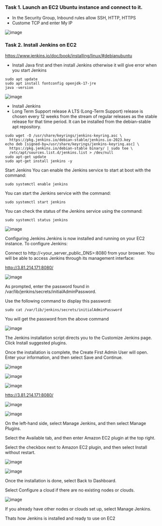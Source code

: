 ### Task 1. Launch an EC2 Ubuntu instance and connect to it.
* In the Security Group, Inbound rules allow SSH, HTTP, HTTPS
* Custome TCP and enter My IP


![image](https://github.com/Asma09Akram/Jenkins/assets/124654068/4761a2a0-4aad-4978-a2e4-77da6db51bfe)

### Task 2. Install Jenkins on EC2

https://www.jenkins.io/doc/book/installing/linux/#debianubuntu
* Install Java first and then install Jenkins otherwise it will give error when you start Jenkins
  
```
sudo apt update
sudo apt install fontconfig openjdk-17-jre
java -version
```

![image](https://github.com/Asma09Akram/Jenkins/assets/124654068/2b4036d1-1ff3-44c9-b2a3-40a427387a6d)


* Install Jenkins
* Long Term Support release
A LTS (Long-Term Support) release is chosen every 12 weeks from the stream of regular releases as the stable release for that time period. It can be installed from the debian-stable apt repository.

```
sudo wget -O /usr/share/keyrings/jenkins-keyring.asc \
  https://pkg.jenkins.io/debian-stable/jenkins.io-2023.key
echo deb [signed-by=/usr/share/keyrings/jenkins-keyring.asc] \
  https://pkg.jenkins.io/debian-stable binary/ | sudo tee \
  /etc/apt/sources.list.d/jenkins.list > /dev/null
sudo apt-get update
sudo apt-get install jenkins -y

```


Start Jenkins
You can enable the Jenkins service to start at boot with the command:

```
sudo systemctl enable jenkins
```

You can start the Jenkins service with the command:
```
sudo systemctl start jenkins
```
You can check the status of the Jenkins service using the command:
```
sudo systemctl status jenkins

```




![image](https://github.com/Asma09Akram/Jenkins/assets/124654068/8f71dea9-29f0-4411-987b-37a66fc62a56)

Configuring Jenkins
Jenkins is now installed and running on your EC2 instance. To configure Jenkins:

Connect to http://<your_server_public_DNS>:8080 from your browser. You will be able to access Jenkins through its management interface:

http://3.81.214.171:8080/

![image](https://github.com/Asma09Akram/Jenkins/assets/124654068/355953bf-6439-42af-b0e0-317d04a61772)

As prompted, enter the password found in /var/lib/jenkins/secrets/initialAdminPassword.

Use the following command to display this password:
```
sudo cat /var/lib/jenkins/secrets/initialAdminPassword
```

You will get the password from the above command


![image](https://github.com/Asma09Akram/Jenkins/assets/124654068/de36eb94-e2ce-4917-8a35-3914ccc45af6)

The Jenkins installation script directs you to the Customize Jenkins page. Click Install suggested plugins.

Once the installation is complete, the Create First Admin User will open. Enter your information, and then select Save and Continue.

![image](https://github.com/Asma09Akram/Jenkins/assets/124654068/54b35244-89fb-4b3c-91c9-58be4132b009)


![image](https://github.com/Asma09Akram/Jenkins/assets/124654068/7e71976e-66c0-418e-a972-957d85103959)


![image](https://github.com/Asma09Akram/Jenkins/assets/124654068/98791e05-c7a1-4155-84b8-9e1fcc488e7a)


http://3.81.214.171:8080/

![image](https://github.com/Asma09Akram/Jenkins/assets/124654068/eb1e2962-8719-4c7f-be01-a9e822031409)


![image](https://github.com/Asma09Akram/Jenkins/assets/124654068/9069d1ad-c658-48ab-a42e-157dfa122377)

On the left-hand side, select Manage Jenkins, and then select Manage Plugins.

Select the Available tab, and then enter Amazon EC2 plugin at the top right.

Select the checkbox next to Amazon EC2 plugin, and then select Install without restart.

![image](https://github.com/Asma09Akram/Jenkins/assets/124654068/5351b279-bc80-41a9-9d8e-06d125b315f4)


![image](https://github.com/Asma09Akram/Jenkins/assets/124654068/ec5196ab-a696-40b3-8c6a-bb109ff9d958)


Once the installation is done, select Back to Dashboard.

Select Configure a cloud if there are no existing nodes or clouds.

![image](https://github.com/Asma09Akram/Jenkins/assets/124654068/e9367f1d-4958-463d-8083-97068e81a47f)


If you already have other nodes or clouds set up, select Manage Jenkins.

Thats how Jenkins is installed and ready to use on EC2
